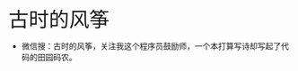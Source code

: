 

<!-- ![logo](img/logo.jpg) -->


<span style="font-size:36px;">古时的风筝</span>
- 微信搜：古时的风筝，关注我这个程序员鼓励师，一个本打算写诗却写起了代码的田园码农。